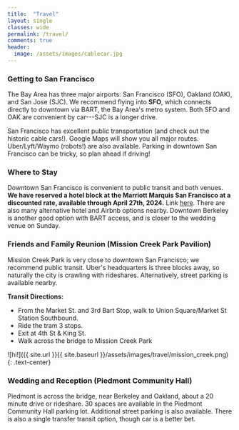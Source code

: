 ```yaml
---
title:  "Travel"
layout: single
classes: wide
permalink: /travel/
comments: true
header:
  image: /assets/images/cablecar.jpg
---
```


### Getting to San Francisco

The Bay Area has three major airports: San Francisco (SFO), Oakland (OAK), and San Jose (SJC). We recommend flying into **SFO**, which connects directly to downtown via BART, the Bay Area's metro system. Both SFO and OAK are convenient by car---SJC is a longer drive.

San Francisco has excellent public transportation (and check out the historic cable cars!). Google Maps will show you all major routes. Uber/Lyft/Waymo (robots!) are also available. Parking in downtown San Francisco can be tricky, so plan ahead if driving! 

### Where to Stay

Downtown San Francisco is convenient to public transit and both venues. **We have reserved a hotel block at the Marriott Marquis San Francisco at a discounted rate, available through April 27th, 2024.** Link [here](https://book.passkey.com/e/50806307). There are also many alternative hotel and Airbnb options nearby. Downtown Berkeley is another good option with BART access, and is closer to the wedding venue on Sunday. 

### Friends and Family Reunion (Mission Creek Park Pavilion)

Mission Creek Park is very close to downtown San Francisco; we recommend public transit. Uber's headquarters is three blocks away, so naturally the city is crawling with rideshares. Alternatively, street parking is available nearby.

**Transit Directions:** 

- From the Market St. and 3rd Bart Stop, walk to Union Square/Market St Station Southbound.
- Ride the tram 3 stops.
- Exit at 4th St & King St.
- Walk across the bridge to Mission Creek Park

![hi!]({{ site.url }}{{ site.baseurl }}/assets/images/travel/mission_creek.png)
{: .text-center}





### Wedding and Reception (Piedmont Community Hall)

Piedmont is across the bridge, near Berkeley and Oakland, about a 20 minute drive or rideshare. 30 spaces are available in the Piedmont Community Hall parking lot. Additional street parking is also available. There is also a single transfer transit option, though car is a better bet.